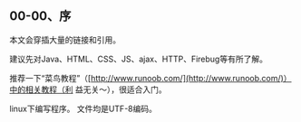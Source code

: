 00-00、序
---

本文会穿插大量的链接和引用。



建议先对Java、HTML、CSS、JS、ajax、HTTP、Firebug等有所了解。

推荐一下“菜鸟教程”（[http://www.runoob.com/](http://www.runoob.com/)）中的相关教程（利
益无关～），很适合入门。


linux下编写程序。
文件均是UTF-8编码。
